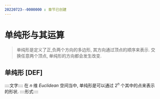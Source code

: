 ```yaml
---
20220723--0000000 : 章节已创建
---
```

# 单纯形与其运算
> 单纯形是定义了正,负两个方向的多边形, 其方向通过顶点的顺序来表示. 交换任意两个顶点, 单纯形的方向都会发生改变. 
## 单纯形 [DEF]
::::文字::::
在 $n$ 维 $Euclidean$ 空间当中, 单纯形是可以通过 $2^n$ 个其中的点来表示的形状. 
::::形式::::
